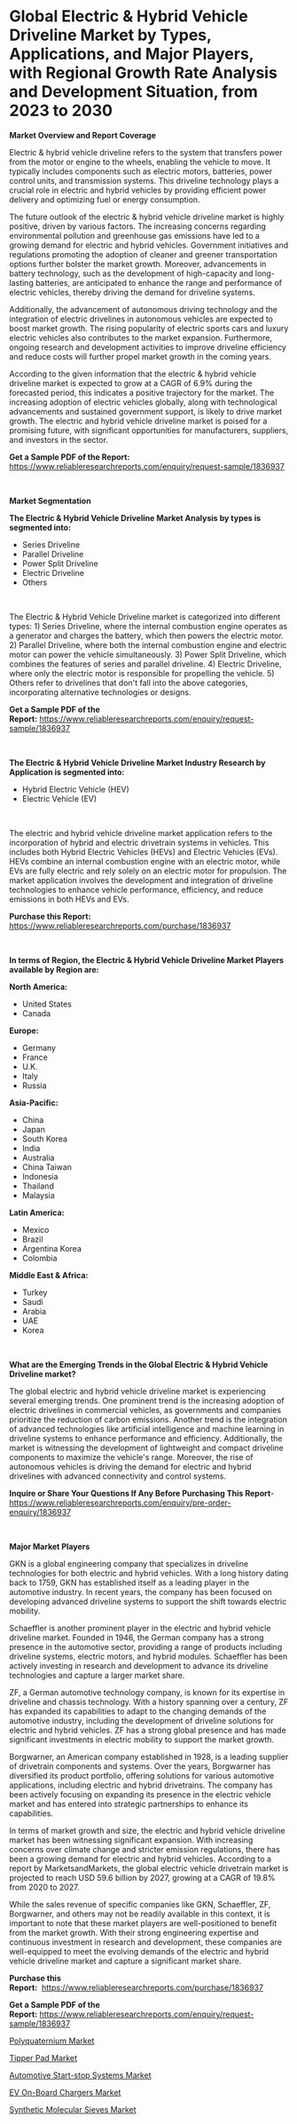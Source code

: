 <p><h1>Global Electric & Hybrid Vehicle Driveline Market by Types, Applications, and Major Players, with Regional Growth Rate Analysis and Development Situation, from 2023 to 2030</h1></p><p><strong>Market Overview and Report Coverage</strong></p>
<p><p>Electric & hybrid vehicle driveline refers to the system that transfers power from the motor or engine to the wheels, enabling the vehicle to move. It typically includes components such as electric motors, batteries, power control units, and transmission systems. This driveline technology plays a crucial role in electric and hybrid vehicles by providing efficient power delivery and optimizing fuel or energy consumption.</p><p>The future outlook of the electric & hybrid vehicle driveline market is highly positive, driven by various factors. The increasing concerns regarding environmental pollution and greenhouse gas emissions have led to a growing demand for electric and hybrid vehicles. Government initiatives and regulations promoting the adoption of cleaner and greener transportation options further bolster the market growth. Moreover, advancements in battery technology, such as the development of high-capacity and long-lasting batteries, are anticipated to enhance the range and performance of electric vehicles, thereby driving the demand for driveline systems.</p><p>Additionally, the advancement of autonomous driving technology and the integration of electric drivelines in autonomous vehicles are expected to boost market growth. The rising popularity of electric sports cars and luxury electric vehicles also contributes to the market expansion. Furthermore, ongoing research and development activities to improve driveline efficiency and reduce costs will further propel market growth in the coming years.</p><p>According to the given information that the electric & hybrid vehicle driveline market is expected to grow at a CAGR of 6.9% during the forecasted period, this indicates a positive trajectory for the market. The increasing adoption of electric vehicles globally, along with technological advancements and sustained government support, is likely to drive market growth. The electric and hybrid vehicle driveline market is poised for a promising future, with significant opportunities for manufacturers, suppliers, and investors in the sector.</p></p>
<p><strong>Get a Sample PDF of the Report:</strong> <a href="https://www.reliableresearchreports.com/enquiry/request-sample/1836937">https://www.reliableresearchreports.com/enquiry/request-sample/1836937</a></p>
<p>&nbsp;</p>
<p><strong>Market Segmentation</strong></p>
<p><strong>The Electric & Hybrid Vehicle Driveline Market Analysis by types is segmented into:</strong></p>
<p><ul><li>Series Driveline</li><li>Parallel Driveline</li><li>Power Split Driveline</li><li>Electric Driveline</li><li>Others</li></ul></p>
<p>&nbsp;</p>
<p><p>The Electric & Hybrid Vehicle Driveline market is categorized into different types: 1) Series Driveline, where the internal combustion engine operates as a generator and charges the battery, which then powers the electric motor. 2) Parallel Driveline, where both the internal combustion engine and electric motor can power the vehicle simultaneously. 3) Power Split Driveline, which combines the features of series and parallel driveline. 4) Electric Driveline, where only the electric motor is responsible for propelling the vehicle. 5) Others refer to drivelines that don't fall into the above categories, incorporating alternative technologies or designs.</p></p>
<p><strong>Get a Sample PDF of the Report:</strong>&nbsp;<a href="https://www.reliableresearchreports.com/enquiry/request-sample/1836937">https://www.reliableresearchreports.com/enquiry/request-sample/1836937</a></p>
<p>&nbsp;</p>
<p><strong>The Electric & Hybrid Vehicle Driveline Market Industry Research by Application is segmented into:</strong></p>
<p><ul><li>Hybrid Electric Vehicle (HEV)</li><li>Electric Vehicle (EV)</li></ul></p>
<p>&nbsp;</p>
<p><p>The electric and hybrid vehicle driveline market application refers to the incorporation of hybrid and electric drivetrain systems in vehicles. This includes both Hybrid Electric Vehicles (HEVs) and Electric Vehicles (EVs). HEVs combine an internal combustion engine with an electric motor, while EVs are fully electric and rely solely on an electric motor for propulsion. The market application involves the development and integration of driveline technologies to enhance vehicle performance, efficiency, and reduce emissions in both HEVs and EVs.</p></p>
<p><strong>Purchase this Report:</strong>&nbsp; <a href="https://www.reliableresearchreports.com/purchase/1836937">https://www.reliableresearchreports.com/purchase/1836937</a></p>
<p>&nbsp;</p>
<p><strong>In terms of Region, the Electric & Hybrid Vehicle Driveline Market Players available by Region are:</strong></p>
<p>
    <p> <strong> North America: </strong>
        <ul>
            <li>United States</li>
            <li>Canada</li>
        </ul>
        </p> 
    <p> <strong> Europe: </strong>
        <ul>
            <li>Germany</li>
            <li>France</li>
            <li>U.K.</li>
            <li>Italy</li>
            <li>Russia</li>
        </ul>
        </p> 
    <p> <strong> Asia-Pacific: </strong>
        <ul>
            <li>China</li>
            <li>Japan</li>
            <li>South Korea</li>
            <li>India</li>
            <li>Australia</li>
            <li>China Taiwan</li>
            <li>Indonesia</li>
            <li>Thailand</li>
            <li>Malaysia</li>
        </ul>
        </p> 
    <p> <strong> Latin America: </strong>
        <ul>
            <li>Mexico</li>
            <li>Brazil</li>
            <li>Argentina Korea</li>
            <li>Colombia</li>
        </ul>
        </p> 
    <p> <strong> Middle East & Africa: </strong>
        <ul>
            <li>Turkey</li>
            <li>Saudi</li>
            <li>Arabia</li>
            <li>UAE</li>
            <li>Korea</li>
        </ul>
    </p>
    </p>
<p>&nbsp;</p>
<p><strong>What are the Emerging Trends in the Global Electric & Hybrid Vehicle Driveline market?</strong></p>
<p><p>The global electric and hybrid vehicle driveline market is experiencing several emerging trends. One prominent trend is the increasing adoption of electric drivelines in commercial vehicles, as governments and companies prioritize the reduction of carbon emissions. Another trend is the integration of advanced technologies like artificial intelligence and machine learning in driveline systems to enhance performance and efficiency. Additionally, the market is witnessing the development of lightweight and compact driveline components to maximize the vehicle's range. Moreover, the rise of autonomous vehicles is driving the demand for electric and hybrid drivelines with advanced connectivity and control systems.</p></p>
<p><strong>Inquire or Share Your Questions If Any Before Purchasing This Report</strong>- <a href="https://www.reliableresearchreports.com/enquiry/pre-order-enquiry/1836937">https://www.reliableresearchreports.com/enquiry/pre-order-enquiry/1836937</a></p>
<p>&nbsp;</p>
<p><strong>Major Market Players</strong></p>
<p><p>GKN is a global engineering company that specializes in driveline technologies for both electric and hybrid vehicles. With a long history dating back to 1759, GKN has established itself as a leading player in the automotive industry. In recent years, the company has been focused on developing advanced driveline systems to support the shift towards electric mobility.</p><p>Schaeffler is another prominent player in the electric and hybrid vehicle driveline market. Founded in 1946, the German company has a strong presence in the automotive sector, providing a range of products including driveline systems, electric motors, and hybrid modules. Schaeffler has been actively investing in research and development to advance its driveline technologies and capture a larger market share.</p><p>ZF, a German automotive technology company, is known for its expertise in driveline and chassis technology. With a history spanning over a century, ZF has expanded its capabilities to adapt to the changing demands of the automotive industry, including the development of driveline solutions for electric and hybrid vehicles. ZF has a strong global presence and has made significant investments in electric mobility to support the market growth.</p><p>Borgwarner, an American company established in 1928, is a leading supplier of drivetrain components and systems. Over the years, Borgwarner has diversified its product portfolio, offering solutions for various automotive applications, including electric and hybrid drivetrains. The company has been actively focusing on expanding its presence in the electric vehicle market and has entered into strategic partnerships to enhance its capabilities.</p><p>In terms of market growth and size, the electric and hybrid vehicle driveline market has been witnessing significant expansion. With increasing concerns over climate change and stricter emission regulations, there has been a growing demand for electric and hybrid vehicles. According to a report by MarketsandMarkets, the global electric vehicle drivetrain market is projected to reach USD 59.6 billion by 2027, growing at a CAGR of 19.8% from 2020 to 2027.</p><p>While the sales revenue of specific companies like GKN, Schaeffler, ZF, Borgwarner, and others may not be readily available in this context, it is important to note that these market players are well-positioned to benefit from the market growth. With their strong engineering expertise and continuous investment in research and development, these companies are well-equipped to meet the evolving demands of the electric and hybrid vehicle driveline market and capture a significant market share.</p></p>
<p><strong>Purchase this Report:</strong>&nbsp;&nbsp;<a href="https://www.reliableresearchreports.com/purchase/1836937">https://www.reliableresearchreports.com/purchase/1836937</a></p>
<p></p>
<p><strong>Get a Sample PDF of the Report:</strong>&nbsp;<a href="https://www.reliableresearchreports.com/enquiry/request-sample/1836937">https://www.reliableresearchreports.com/enquiry/request-sample/1836937</a></p>
<p><p><a href="https://www.linkedin.com/pulse/polyquaternium-market-challenges-opportunities-growth-drivers/">Polyquaternium Market</a></p><p><a href="https://medium.com/@tanaysamar7412/tipper-pad-market-analysis-and-sze-forecasted-for-period-from-2023-to-2030-8c41edd8547d">Tipper Pad Market</a></p><p><a href="https://medium.com/@zaidjeet11730/analyzing-automotive-start-stop-systems-market-global-industry-perspective-and-forecast-2023-to-caf61e635ed3">Automotive Start-stop Systems Market</a></p><p><a href="https://github.com/smritireportprime/Market-Research-Report-List-1/blob/main/ev-on-board-chargers-market.md">EV On-Board Chargers Market</a></p><p><a href="https://github.com/jhonwin654/Market-Research-Report-List-1/blob/main/synthetic-molecular-sieves-market.md">Synthetic Molecular Sieves Market</a></p></p>